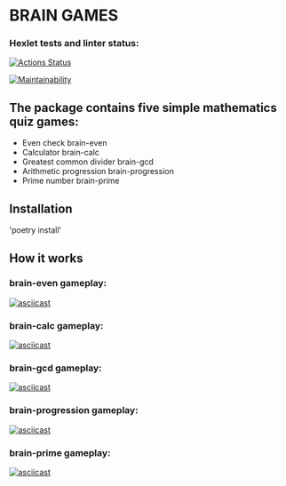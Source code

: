 # BRAIN GAMES

### Hexlet tests and linter status:
[![Actions Status](https://github.com/Cekurok/python-project-49/workflows/hexlet-check/badge.svg)](https://github.com/Cekurok/python-project-49/actions)

[![Maintainability](https://api.codeclimate.com/v1/badges/44d5279d6374357b6f08/maintainability)](https://codeclimate.com/github/Cekurok/python-project-49/maintainability)

## The package contains five simple mathematics quiz games:

* Even check brain-even
* Calculator brain-calc
* Greatest common divider brain-gcd
* Arithmetic progression brain-progression
* Prime number brain-prime

## Installation

'poetry install'

## How it works
### brain-even gameplay:
[![asciicast](https://asciinema.org/a/Pvb0d1CbNemQFVGtkNblClP9j.svg)](https://asciinema.org/a/Pvb0d1CbNemQFVGtkNblClP9j)

### brain-calc gameplay:
[![asciicast](https://asciinema.org/a/3qrAfNnegpvuefRbfPwnAZnK4.svg)](https://asciinema.org/a/3qrAfNnegpvuefRbfPwnAZnK4)
### brain-gcd gameplay:
[![asciicast](https://asciinema.org/a/4KF6ozkbXx5X930YlEQLlb5EF.svg)](https://asciinema.org/a/4KF6ozkbXx5X930YlEQLlb5EF)

### brain-progression gameplay:
[![asciicast](https://asciinema.org/a/7zxX2U5fDiNiQK7odzimgdJyT.svg)](https://asciinema.org/a/7zxX2U5fDiNiQK7odzimgdJyT)
### brain-prime gameplay:
[![asciicast](https://asciinema.org/a/bbnjntofbzSidZDfcT56zmNhP.svg)](https://asciinema.org/a/bbnjntofbzSidZDfcT56zmNhP)